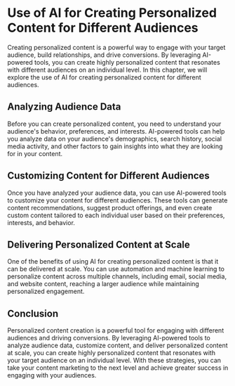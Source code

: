 Use of AI for Creating Personalized Content for Different Audiences
=====================================================================================================================

Creating personalized content is a powerful way to engage with your target audience, build relationships, and drive conversions. By leveraging AI-powered tools, you can create highly personalized content that resonates with different audiences on an individual level. In this chapter, we will explore the use of AI for creating personalized content for different audiences.

Analyzing Audience Data
-----------------------

Before you can create personalized content, you need to understand your audience's behavior, preferences, and interests. AI-powered tools can help you analyze data on your audience's demographics, search history, social media activity, and other factors to gain insights into what they are looking for in your content.

Customizing Content for Different Audiences
-------------------------------------------

Once you have analyzed your audience data, you can use AI-powered tools to customize your content for different audiences. These tools can generate content recommendations, suggest product offerings, and even create custom content tailored to each individual user based on their preferences, interests, and behavior.

Delivering Personalized Content at Scale
----------------------------------------

One of the benefits of using AI for creating personalized content is that it can be delivered at scale. You can use automation and machine learning to personalize content across multiple channels, including email, social media, and website content, reaching a larger audience while maintaining personalized engagement.

Conclusion
----------

Personalized content creation is a powerful tool for engaging with different audiences and driving conversions. By leveraging AI-powered tools to analyze audience data, customize content, and deliver personalized content at scale, you can create highly personalized content that resonates with your target audience on an individual level. With these strategies, you can take your content marketing to the next level and achieve greater success in engaging with your audiences.

